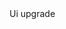 <!-- overview.html -->
<body>
  <div class="overview"></div>

  <script>
    const product = JSON.parse(localStorage.getItem("selectedProduct"));

    if (product) {
      document.querySelector(".overview").innerHTML = `
        <h2>${product.title}</h2>
        <img src="${product.img}" alt="${product.title}">
        <!-- Add other product info here -->
      `;
    } else {
      document.querySelector(".overview").innerHTML = `<p>No product selected.</p>`;
    }
  </script>
</body>
Ui upgrade 